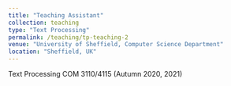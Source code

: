 ```yaml
---
title: "Teaching Assistant"
collection: teaching
type: "Text Processing"
permalink: /teaching/tp-teaching-2
venue: "University of Sheffield, Computer Science Department"
location: "Sheffield, UK"
---
```


Text Processing COM 3110/4115 (Autumn 2020, 2021)
